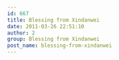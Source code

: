 ```yaml
---
id: 667
title: Blessing from Xindanwei
date: 2011-03-26 22:51:10
author: 2
group: Blessing from Xindanwei
post_name: blessing-from-xindanwei
---
```


